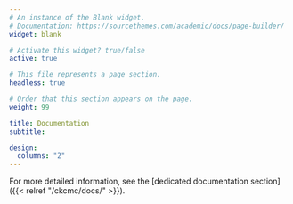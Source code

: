 ```yaml
---
# An instance of the Blank widget.
# Documentation: https://sourcethemes.com/academic/docs/page-builder/
widget: blank

# Activate this widget? true/false
active: true

# This file represents a page section.
headless: true

# Order that this section appears on the page.
weight: 99

title: Documentation
subtitle:

design:
  columns: "2"
---
```


For more detailed information, see the 
[dedicated documentation section]({{< relref "/ckcmc/docs/" >}}).
